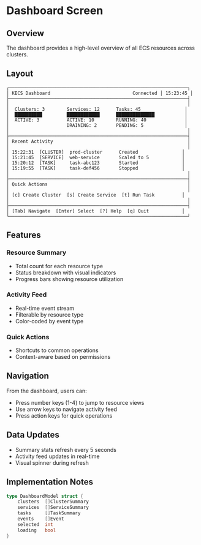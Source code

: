 # Dashboard Screen

## Overview

The dashboard provides a high-level overview of all ECS resources across clusters.

## Layout

```
┌─────────────────────────────────────────────────────────────────┐
│ KECS Dashboard                              Connected │ 15:23:45 │
├─────────────────────────────────────────────────────────────────┤
│                                                                 │
│  Clusters: 3        Services: 12      Tasks: 45                │
│  ██████████         ████████████      ██████████████           │
│  ACTIVE: 3          ACTIVE: 10        RUNNING: 40              │
│                     DRAINING: 2       PENDING: 5               │
│                                                                 │
├─────────────────────────────────────────────────────────────────┤
│ Recent Activity                                                 │
│                                                                 │
│ 15:22:31  [CLUSTER]  prod-cluster      Created                │
│ 15:21:45  [SERVICE]  web-service       Scaled to 5            │
│ 15:20:12  [TASK]     task-abc123       Started                │
│ 15:19:55  [TASK]     task-def456       Stopped                │
│                                                                 │
├─────────────────────────────────────────────────────────────────┤
│ Quick Actions                                                   │
│                                                                 │
│ [c] Create Cluster  [s] Create Service  [t] Run Task          │
│                                                                 │
├─────────────────────────────────────────────────────────────────┤
│ [Tab] Navigate  [Enter] Select  [?] Help  [q] Quit            │
└─────────────────────────────────────────────────────────────────┘
```

## Features

### Resource Summary
- Total count for each resource type
- Status breakdown with visual indicators
- Progress bars showing resource utilization

### Activity Feed
- Real-time event stream
- Filterable by resource type
- Color-coded by event type

### Quick Actions
- Shortcuts to common operations
- Context-aware based on permissions

## Navigation

From the dashboard, users can:
- Press number keys (1-4) to jump to resource views
- Use arrow keys to navigate activity feed
- Press action keys for quick operations

## Data Updates

- Summary stats refresh every 5 seconds
- Activity feed updates in real-time
- Visual spinner during refresh

## Implementation Notes

```go
type DashboardModel struct {
    clusters  []ClusterSummary
    services  []ServiceSummary
    tasks     []TaskSummary
    events    []Event
    selected  int
    loading   bool
}
```